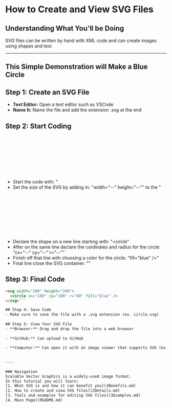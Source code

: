 # How to Create and View SVG Files     
     
## Understanding What You'll be Doing      
SVG files can be written by hand with XML code and can create images using shapes and text     
        
----      
## This Simple Demonstration will Make a Blue Circle       
        
## Step 1: Create an SVG File      
- **Text Editor:** Open a text editor such as VSCode       
- **Name It:** Name the file and add the extension .svg at the end       
       
## Step 2: Start Coding       
- Start the code with: "<svg>"       
- Set the size of the SVG by adding in: "width="--" height="--"" to the "<svg>" (Defaulted to pixel measurements initially)       
- Declare the shape on a new line starting with: "<circle"       
- After on the same line declare the cordinates and radius for the circle: "cx="--" cy="--" r="--""       
- Finish off that line with choosing a color for the circle: "fill="blue" />"       
- Final line close the SVG container: "</svg>"       
       
## Step 3: Final Code       
```html       
<svg width="200" height="200">       
  <circle cx="100" cy="100" r="80" fill="blue" />       
</svg>```       

## Step 4: Save Code       
- Make sure to save the file with a .svg extension (ex. circle.svg)       
       
## Step 5: View Your SVG File       
- **Browser:** Drag and drop the file into a web browser       
       
- **GitHub:** Can upload to GitHub       
       
- **Computer:** Can open it with an image viewer that supports SVG (ex. macOS Preview)       
       
       
----             
             
### Navigation      
Scalable Vector Graphics is a widely-used image format.      
In this tutorial you will learn:      
[1. What SVG is and how it can benefit you](1Benefits.md)      
[2. How to create and view SVG files](2Details.md)      
[3. Tools and examples for editing SVG files](3Examples.md)      
[4. Main Page](README.md)      
